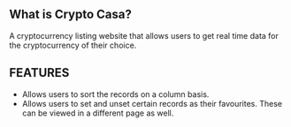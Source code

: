 ## What is Crypto Casa?
A cryptocurrency listing website that allows users to get real time data for the cryptocurrency of their choice.

## FEATURES
* Allows users to sort the records on a column basis.
* Allows users to set and unset certain records as their favourites. These can be viewed in a different page as well.
